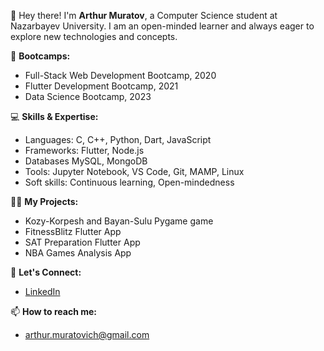 👋 Hey there! I'm **Arthur Muratov**, a Computer Science student at Nazarbayev University. I am an open-minded learner and always eager to explore new technologies and concepts.

🚀 **Bootcamps:**
- Full-Stack Web Development Bootcamp, 2020
- Flutter Development Bootcamp, 2021
- Data Science Bootcamp, 2023

💻 **Skills & Expertise:**
- Languages: C, C++, Python, Dart, JavaScript
- Frameworks: Flutter, Node.js
- Databases MySQL, MongoDB
- Tools: Jupyter Notebook, VS Code, Git, MAMP, Linux 
- Soft skills: Continuous learning, Open-mindedness

👨‍💻 **My Projects:**
- Kozy-Korpesh and Bayan-Sulu Pygame game
- FitnessBlitz Flutter App
- SAT Preparation Flutter App
- NBA Games Analysis App

🤝 **Let's Connect:**
- [LinkedIn](https://www.linkedin.com/in/arthur-muratov/)

📫 **How to reach me:**
- [arthur.muratovich@gmail.com](mailto:arthur.muratovich@gmail.com)
